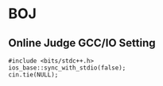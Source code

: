 # BOJ

## Online Judge GCC/IO Setting
```
#include <bits/stdc++.h>
ios_base::sync_with_stdio(false);
cin.tie(NULL);
```
